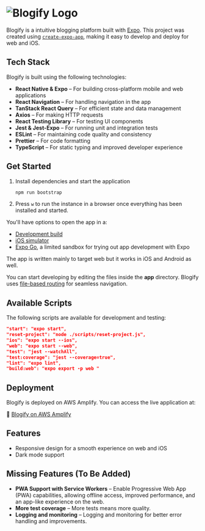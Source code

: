# ![Blogify Logo](https://main.d331yi1p7vboi5.amplifyapp.com/assets/assets/images/logo.04aee1113800c61583d4f4497ab59efd.png)

Blogify is a intuitive blogging platform built with [Expo](https://expo.dev). This project was created using [`create-expo-app`](https://www.npmjs.com/package/create-expo-app), making it easy to develop and deploy for web and iOS.

## Tech Stack

Blogify is built using the following technologies:

- **React Native & Expo** – For building cross-platform mobile and web applications
- **React Navigation** – For handling navigation in the app
- **TanStack React Query** – For efficient state and data management
- **Axios** – For making HTTP requests
- **React Testing Library** – For testing UI components
- **Jest & Jest-Expo** – For running unit and integration tests
- **ESLint** – For maintaining code quality and consistency
- **Prettier** – For code formatting
- **TypeScript** – For static typing and improved developer experience

## Get Started

1. Install dependencies and start the application

   ```bash
   npm run bootstrap
   ```
2. Press `w` to run the instance in a browser once everything has been installed and started.


You'll have options to open the app in a:

- [Development build](https://docs.expo.dev/develop/development-builds/introduction/)
- [iOS simulator](https://docs.expo.dev/workflow/ios-simulator/)
- [Expo Go](https://expo.dev/go), a limited sandbox for trying out app development with Expo

The app is written mainly to target web but it works in iOS and Android as well.

You can start developing by editing the files inside the **app** directory. Blogify uses [file-based routing](https://docs.expo.dev/router/introduction/) for seamless navigation.

## Available Scripts

The following scripts are available for development and testing:

```json
"start": "expo start",
"reset-project": "node ./scripts/reset-project.js",
"ios": "expo start --ios",
"web": "expo start --web",
"test": "jest --watchAll",
"test:coverage": "jest --coverage=true",
"lint": "expo lint",
"build:web": "expo export -p web "
```

## Deployment

Blogify is deployed on AWS Amplify. You can access the live application at:

🔗 [Blogify on AWS Amplify](https://main.d331yi1p7vboi5.amplifyapp.com/)

## Features

- Responsive design for a smooth experience on web and iOS
- Dark mode support

## Missing Features (To Be Added)

- **PWA Support with Service Workers** – Enable Progressive Web App (PWA) capabilities, allowing offline access, improved performance, and an app-like experience on the web.
- **More test coverage** – More tests means more quality.
- **Logging and monitoring** – Logging and monitoring for better error handling and improvements.

